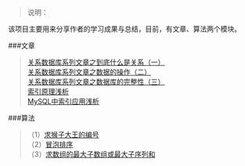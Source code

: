 
>说明：<br>

该项目主要用来分享作者的学习成果与总结，目前，有文章、算法两个模块。

###文章

>[关系数据库系列文章之到底什么是关系（一）](https://youzfx.cn/article/4)<br>
>[关系数据库系列文章之数据的操作（二）](https://youzfx.cn/article/5)<br>
>[关系数据库系列文章之数据库的完整性（三）](https://youzfx.cn/article/7)<br>
>[索引原理浅析](https://youzfx.cn/article/17)<br>
>[MySQL中索引应用浅析](https://youzfx.cn/article/18)<br>

###算法

>（1）[求猴子大王的编号](https://github.com/xialebin/binShare/tree/master/%E7%AE%97%E6%B3%95#jump_1)<br>
>（2）[冒泡排序](https://github.com/xialebin/binShare/tree/master/%E7%AE%97%E6%B3%95#jump_2)<br>
>（3）[求数组的最大子数组或最大子序列和](https://github.com/xialebin/binShare/tree/master/%E7%AE%97%E6%B3%95#jump_3)<br>